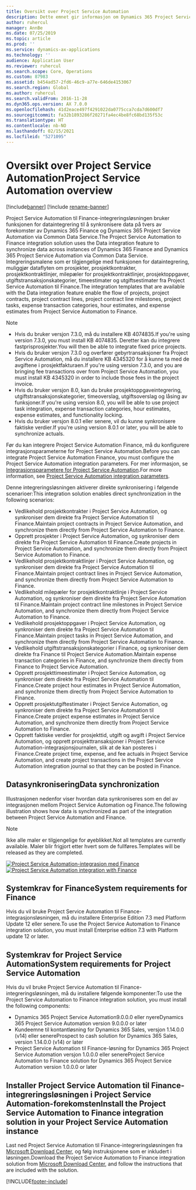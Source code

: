 ```yaml
---
title: Oversikt over Project Service Automation
description: Dette emnet gir informasjon om Dynamics 365 Project Service Automation til Dynamics 365 Finance-integreringsløsningen.
author: ruhercul
manager: AnnBe
ms.date: 07/25/2019
ms.topic: article
ms.prod: ''
ms.service: dynamics-ax-applications
ms.technology: ''
audience: Application User
ms.reviewer: ruhercul
ms.search.scope: Core, Operations
ms.custom: 87983
ms.assetid: b454ad57-2fd6-46c9-a77e-646de4153067
ms.search.region: Global
ms.author: ruhercul
ms.search.validFrom: 2016-11-28
ms.dyn365.ops.version: AX 7.0.0
ms.openlocfilehash: 41d2eace497f4291022da0775cca7cda7d600df7
ms.sourcegitcommit: fa32b1893286f20271fa4ec4be8fc68bd135f53c
ms.translationtype: HT
ms.contentlocale: nb-NO
ms.lasthandoff: 02/15/2021
ms.locfileid: "5271095"
---
```

# <a name="project-service-automation-overview"></a><span data-ttu-id="89f9a-103">Oversikt over Project Service Automation</span><span class="sxs-lookup"><span data-stu-id="89f9a-103">Project Service Automation overview</span></span>

[!include[banner](../includes/banner.md)]
[!include [rename-banner](~/includes/cc-data-platform-banner.md)]

<span data-ttu-id="89f9a-104">Project Service Automation til Finance-integreringsløsningen bruker funksjonen for dataintegrering til å synkronisere data på tvers av forekomster av Dynamics 365 Finance og Dynamics 365 Project Service Automation via Common Data Service.</span><span class="sxs-lookup"><span data-stu-id="89f9a-104">The Project Service Automation to Finance integration solution uses the Data integration feature to synchronize data across instances of Dynamics 365 Finance and Dynamics 365 Project Service Automation via Common Data Service.</span></span> <span data-ttu-id="89f9a-105">Integreringsmalene som er tilgjengelige med funksjonen for dataintegrering, muliggjør dataflyten om prosjekter, prosjektkontrakter, prosjektkontraktlinjer, milepæler for prosjektkontraktlinjer, prosjektoppgaver, utgiftstransaksjonskategorier, timeestimater og utgiftsestimater fra Project Service Automation til Finance.</span><span class="sxs-lookup"><span data-stu-id="89f9a-105">The integration templates that are available with the Data integration feature enable the flow of projects, project contracts, project contract lines, project contract line milestones, project tasks, expense transaction categories, hour estimates, and expense estimates from Project Service Automation to Finance.</span></span>

> [!NOTE]
> - <span data-ttu-id="89f9a-106">Hvis du bruker versjon 7.3.0, må du installere KB 4074835.</span><span class="sxs-lookup"><span data-stu-id="89f9a-106">If you're using version 7.3.0, you must install KB 4074835.</span></span> <span data-ttu-id="89f9a-107">Deretter kan du integrere fastprisprosjekter.</span><span class="sxs-lookup"><span data-stu-id="89f9a-107">You will then be able to integrate fixed price projects.</span></span>
> - <span data-ttu-id="89f9a-108">Hvis du bruker versjon 7.3.0 og overfører gebyrtransaksjoner fra Project Service Automation, må du installere KB 4345320 for å kunne ta med de avgiftene i prosjektfakturaen.</span><span class="sxs-lookup"><span data-stu-id="89f9a-108">If you're using version 7.3.0, and you are bringing fee transactions over from Project Service Automation, you must install KB 4345320 in order to include those fees in the project invoice.</span></span>
> - <span data-ttu-id="89f9a-109">Hvis du bruker versjon 8.0, kan du bruke prosjektoppgaveintegrering, utgiftstransaksjonskategorier, timeoverslag, utgiftsoverslag og låsing av funksjoner.</span><span class="sxs-lookup"><span data-stu-id="89f9a-109">If you're using version 8.0, you will be able to use project task integration, expense transaction categories, hour estimates, expense estimates, and functionality locking.</span></span>
> - <span data-ttu-id="89f9a-110">Hvis du bruker versjon 8.0.1 eller senere, vil du kunne synkronisere faktiske verdier.</span><span class="sxs-lookup"><span data-stu-id="89f9a-110">If you're using version 8.0.1 or later, you will be able to synchronize actuals.</span></span>

<span data-ttu-id="89f9a-111">Før du kan integrere Project Service Automation Finance, må du konfigurere integrasjonsparameterne for Project Service Automation.</span><span class="sxs-lookup"><span data-stu-id="89f9a-111">Before you can integrate Project Service Automation Finance, you must configure the Project Service Automation integration parameters.</span></span> <span data-ttu-id="89f9a-112">For mer informasjon, se [Integrasjonsparametere for Project Service Automation](PSA-parameters.md).</span><span class="sxs-lookup"><span data-stu-id="89f9a-112">For more information, see [Project Service Automation integration parameters](PSA-parameters.md).</span></span>

<span data-ttu-id="89f9a-113">Denne integreringsløsningen aktiverer direkte synkronisering i følgende scenarioer:</span><span class="sxs-lookup"><span data-stu-id="89f9a-113">This integration solution enables direct synchronization in the following scenarios:</span></span>

- <span data-ttu-id="89f9a-114">Vedlikehold prosjektkontrakter i Project Service Automation, og synkroniser dem direkte fra Project Service Automation til Finance.</span><span class="sxs-lookup"><span data-stu-id="89f9a-114">Maintain project contracts in Project Service Automation, and synchronize them directly from Project Service Automation to Finance.</span></span>
- <span data-ttu-id="89f9a-115">Opprett prosjekter i Project Service Automation, og synkroniser dem direkte fra Project Service Automation til Finance.</span><span class="sxs-lookup"><span data-stu-id="89f9a-115">Create projects in Project Service Automation, and synchronize them directly from Project Service Automation to Finance.</span></span>
- <span data-ttu-id="89f9a-116">Vedlikehold prosjektkontraktlinjer i Project Service Automation, og synkroniser dem direkte fra Project Service Automation til Finance.</span><span class="sxs-lookup"><span data-stu-id="89f9a-116">Maintain project contract lines in Project Service Automation, and synchronize them directly from Project Service Automation to Finance.</span></span>
- <span data-ttu-id="89f9a-117">Vedlikehold milepæler for prosjektkontraktlinje i Project Service Automation, og synkroniser dem direkte fra Project Service Automation til Finance.</span><span class="sxs-lookup"><span data-stu-id="89f9a-117">Maintain project contract line milestones in Project Service Automation, and synchronize them directly from Project Service Automation to Finance.</span></span>
- <span data-ttu-id="89f9a-118">Vedlikehold prosjektoppgaver i Project Service Automation, og synkroniser dem direkte fra Project Service Automation til Finance.</span><span class="sxs-lookup"><span data-stu-id="89f9a-118">Maintain project tasks in Project Service Automation, and synchronize them directly from Project Service Automation to Finance.</span></span>
- <span data-ttu-id="89f9a-119">Vedlikehold utgiftstransaksjonskategorier i Finance, og synkroniser dem direkte fra Finance til Project Service Automation.</span><span class="sxs-lookup"><span data-stu-id="89f9a-119">Maintain expense transaction categories in Finance, and synchronize them directly from Finance to Project Service Automation.</span></span>
- <span data-ttu-id="89f9a-120">Opprett prosjekttimeestimater i Project Service Automation, og synkroniser dem direkte fra Project Service Automation til Finance.</span><span class="sxs-lookup"><span data-stu-id="89f9a-120">Create project hour estimates in Project Service Automation, and synchronize them directly from Project Service Automation to Finance.</span></span>
- <span data-ttu-id="89f9a-121">Opprett prosjektutgiftestimater i Project Service Automation, og synkroniser dem direkte fra Project Service Automation til Finance.</span><span class="sxs-lookup"><span data-stu-id="89f9a-121">Create project expense estimates in Project Service Automation, and synchronize them directly from Project Service Automation to Finance.</span></span>
- <span data-ttu-id="89f9a-122">Opprett faktiske verdier for prosjekttid, utgift og avgift i Project Service Automation, og opprett prosjekttransaksjoner i Project Service Automation-integrasjonsjournalen, slik at de kan posteres i Finance.</span><span class="sxs-lookup"><span data-stu-id="89f9a-122">Create project time, expense, and fee actuals in Project Service Automation, and create project transactions in the Project Service Automation integration journal so that they can be posted in Finance.</span></span>

## <a name="data-synchronization"></a><span data-ttu-id="89f9a-123">Datasynkronisering</span><span class="sxs-lookup"><span data-stu-id="89f9a-123">Data synchronization</span></span>

<span data-ttu-id="89f9a-124">Illustrasjonen nedenfor viser hvordan data synkroniseres som en del av integrasjonen mellom Project Service Automation og Finance.</span><span class="sxs-lookup"><span data-stu-id="89f9a-124">The following illustration shows how data is synchronized as part of the integration between Project Service Automation and Finance.</span></span>

> [!NOTE]
> <span data-ttu-id="89f9a-125">Ikke alle maler er tilgjengelige for øyeblikket.</span><span class="sxs-lookup"><span data-stu-id="89f9a-125">Not all templates are currently available.</span></span> <span data-ttu-id="89f9a-126">Maler blir frigjort etter hvert som de fullføres.</span><span class="sxs-lookup"><span data-stu-id="89f9a-126">Templates will be released as they are completed.</span></span>

<span data-ttu-id="89f9a-127">[![Project Service Automation-integrasjon med Finance](./media/PSA-integration.png)](./media/PSA-integration.png)</span><span class="sxs-lookup"><span data-stu-id="89f9a-127">[![Project Service Automation integration with Finance](./media/PSA-integration.png)](./media/PSA-integration.png)</span></span>

## <a name="system-requirements-for-finance"></a><span data-ttu-id="89f9a-128">Systemkrav for Finance</span><span class="sxs-lookup"><span data-stu-id="89f9a-128">System requirements for Finance</span></span>

<span data-ttu-id="89f9a-129">Hvis du vil bruke Project Service Automation til Finance-integrasjonsløsningen, må du installere Enterprise Edition 7.3 med Platform Update 12 eller senere.</span><span class="sxs-lookup"><span data-stu-id="89f9a-129">To use the Project Service Automation to Finance integration solution, you must install Enterprise edition 7.3 with Platform update 12 or later.</span></span>

## <a name="system-requirements-for-project-service-automation"></a><span data-ttu-id="89f9a-130">Systemkrav for Project Service Automation</span><span class="sxs-lookup"><span data-stu-id="89f9a-130">System requirements for Project Service Automation</span></span>

<span data-ttu-id="89f9a-131">Hvis du vil bruke Project Service Automation til Finance-integreringsløsningen, må du installere følgende komponenter:</span><span class="sxs-lookup"><span data-stu-id="89f9a-131">To use the Project Service Automation to Finance integration solution, you must install the following components:</span></span>

- <span data-ttu-id="89f9a-132">Dynamics 365 Project Service Automation9.0.0.0 eller nyere</span><span class="sxs-lookup"><span data-stu-id="89f9a-132">Dynamics 365 Project Service Automation version 9.0.0.0 or later</span></span>
- <span data-ttu-id="89f9a-133">Kundeemne til kontantløsning for Dynamics 365 Sales, versjon 1.14.0.0 (v14) eller senere</span><span class="sxs-lookup"><span data-stu-id="89f9a-133">Prospect to cash solution for Dynamics 365 Sales, version 1.14.0.0 (v14) or later</span></span>
- <span data-ttu-id="89f9a-134">Project Service Automation til Finance-løsning for Dynamics 365 Project Service Automation versjon 1.0.0.0 eller senere</span><span class="sxs-lookup"><span data-stu-id="89f9a-134">Project Service Automation to Finance solution for Dynamics 365 Project Service Automation version 1.0.0.0 or later</span></span>

## <a name="install-the-project-service-automation-to-finance-integration-solution-in-your-project-service-automation-instance"></a><span data-ttu-id="89f9a-135">Installer Project Service Automation til Finance-integreringsløsningen i Project Service Automation-forekomsten</span><span class="sxs-lookup"><span data-stu-id="89f9a-135">Install the Project Service Automation to Finance integration solution in your Project Service Automation instance</span></span>

<span data-ttu-id="89f9a-136">Last ned Project Service Automation til Finance-integreringsløsningen fra [Microsoft Download Center](https://www.microsoft.com/download/details.aspx?id=57016), og følg instruksjonene som er inkludert i løsningen.</span><span class="sxs-lookup"><span data-stu-id="89f9a-136">Download the Project Service Automation to Finance integration solution from [Microsoft Download Center](https://www.microsoft.com/download/details.aspx?id=57016), and follow the instructions that are included with the solution.</span></span>


[!INCLUDE[footer-include](../includes/footer-banner.md)]